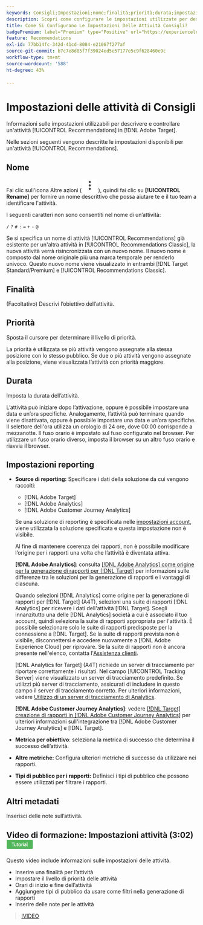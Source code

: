 ```yaml
---
keywords: Consigli;Impostazioni;nome;finalità;priorità;durata;impostazioni di generazione rapporti;altri metadati
description: Scopri come configurare le impostazioni utilizzate per descrivere e controllare un’attività Consigli in Adobe Target.
title: Come Si Configurano Le Impostazioni Delle Attività Consigli?
badgePremium: label="Premium" type="Positive" url="https://experienceleague.adobe.com/docs/target/using/introduction/intro.html?lang=en#premium newtab=true" tooltip="Scopri cosa è incluso in Target Premium."
feature: Recommendations
exl-id: 77bb14fc-342d-41cd-8084-e21067f277af
source-git-commit: b7c7e8d85f7f39024ed5e57177e5c9f628460e9c
workflow-type: tm+mt
source-wordcount: '588'
ht-degree: 43%

---
```


# Impostazioni delle attività di Consigli

Informazioni sulle impostazioni utilizzabili per descrivere e controllare un&#39;attività [!UICONTROL Recommendations] in [!DNL Adobe Target].

Nelle sezioni seguenti vengono descritte le impostazioni disponibili per un&#39;attività [!UICONTROL Recommendations].

## Nome

Fai clic sull&#39;icona Altre azioni ( ![Icona Altre azioni](/help/main/assets/icons/MoreSmallListVert.svg) ), quindi fai clic su **[!UICONTROL Rename]** per fornire un nome descrittivo che possa aiutare te e il tuo team a identificare l&#39;attività.

I seguenti caratteri non sono consentiti nel nome di un’attività:

`/`
`?`
`#`
`:`
`=`
`+`
`-`
`@`

Se si specifica un nome di attività [!UICONTROL Recommendations] già esistente per un&#39;altra attività in [!UICONTROL Recommendations Classic], la nuova attività verrà risincronizzata con un nuovo nome. Il nuovo nome è composto dal nome originale più una marca temporale per renderlo univoco. Questo nuovo nome viene visualizzato in entrambi [!DNL Target Standard/Premium] e [!UICONTROL Recommendations Classic].

## Finalità

(Facoltativo) Descrivi l’obiettivo dell’attività.

## Priorità

Sposta il cursore per determinare il livello di priorità.

La priorità è utilizzata se più attività vengono assegnate alla stessa posizione con lo stesso pubblico. Se due o più attività vengono assegnate alla posizione, viene visualizzata l’attività con priorità maggiore.

## Durata

Imposta la durata dell’attività.

L’attività può iniziare dopo l’attivazione, oppure è possibile impostare una data e un’ora specifiche. Analogamente, l’attività può terminare quando viene disattivata, oppure è possibile impostare una data e un’ora specifiche. Il selettore dell&#39;ora utilizza un orologio di 24 ore, dove 00:00 corrisponde a mezzanotte. Il fuso orario è impostato sul fuso configurato nel browser. Per utilizzare un fuso orario diverso, imposta il browser su un altro fuso orario e riavvia il browser.

## Impostazioni reporting

* **Source di reporting:** Specificare i dati della soluzione da cui vengono raccolti:

   * [!DNL Adobe Target]
   * [!DNL Adobe Analytics]
   * [!DNL Adobe Customer Journey Analytics]

  Se una soluzione di reporting è specificata nelle [impostazioni account](/help/main/administrating-target/reporting.md), viene utilizzata la soluzione specificata e questa impostazione non è visibile.

  Al fine di mantenere coerenza dei rapporti, non è possibile modificare l’origine per i rapporti una volta che l’attività è diventata attiva.

  **[!DNL Adobe Analytics]**: consulta [[!DNL Adobe Analytics] come origine per la generazione di rapporti per [!DNL Target]](/help/main/c-integrating-target-with-mac/a4t/a4t.md) per informazioni sulle differenze tra le soluzioni per la generazione di rapporti e i vantaggi di ciascuna.

  Quando selezioni [!DNL Analytics] come origine per la generazione di rapporti per [!DNL Target] (A4T), selezioni una suite di rapporti [!DNL Analytics] per ricevere i dati dell&#39;attività [!DNL Target]. Scegli innanzitutto una delle [!DNL Analytics] società a cui è associato il tuo account, quindi seleziona la suite di rapporti appropriata per l&#39;attività. È possibile selezionare solo le suite di rapporti predisposte per la connessione a [!DNL Target]. Se la suite di rapporti prevista non è visibile, disconnettersi e accedere nuovamente a [!DNL Adobe Experience Cloud] per riprovare. Se la suite di rapporti non è ancora presente nell&#39;elenco, contatta l&#39;[Assistenza clienti](/help/main/cmp-resources-and-contact-information.md#reference_ACA3391A00EF467B87930A450050077C).

  [!DNL Analytics for Target] (A4T) richiede un server di tracciamento per riportare correttamente i risultati. Nel campo [!UICONTROL Tracking Server] viene visualizzato un server di tracciamento predefinito. Se utilizzi più server di tracciamento, assicurati di includere in questo campo il server di tracciamento corretto. Per ulteriori informazioni, vedere [Utilizzo di un server di tracciamento di Analytics](/help/main/c-integrating-target-with-mac/a4t/analytics-tracking-server.md#task_72077BA7E93C4A65A715A18F32228823).

  **[!DNL Adobe Customer Journey Analytics]**: vedere [[!DNL Target] creazione di rapporti in [!DNL Adobe Customer Journey Analytics]](/help/main/c-integrating-target-with-mac/cja/target-reporting-in-cja.md) per ulteriori informazioni sull&#39;integrazione tra [!DNL Adobe Customer Journey Analytics] e [!DNL Target].

* **Metrica per obiettivo**: seleziona la metrica di successo che determina il successo dell’attività.
* **Altre metriche:** Configura ulteriori metriche di successo da utilizzare nei rapporti.
* **Tipi di pubblico per i rapporti:** Definisci i tipi di pubblico che possono essere utilizzati per filtrare i rapporti.

## Altri metadati

Inserisci delle note sull’attività.

## Video di formazione: Impostazioni attività (3:02) ![Icona esercitazione](/help/main/assets/tutorial.png)

Questo video include informazioni sulle impostazioni delle attività.

* Inserire una finalità per l’attività
* Impostare il livello di priorità delle attività
* Orari di inizio e fine dell’attività
* Aggiungere tipi di pubblico da usare come filtri nella generazione di rapporti
* Inserire delle note per le attività

>[!VIDEO](https://video.tv.adobe.com/v/17381)

